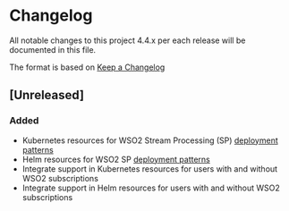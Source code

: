 # Changelog
All notable changes to this project 4.4.x per each release will be documented in this file.

The format is based on [Keep a Changelog](https://keepachangelog.com/en/1.0.0/)

## [Unreleased]

### Added
- Kubernetes resources for WSO2 Stream Processing (SP) [deployment patterns](https://docs.wso2.com/display/SP440/Fully+Distributed+Deployment)
- Helm resources for WSO2 SP [deployment patterns](https://docs.wso2.com/display/SP440/Fully+Distributed+Deployment)
- Integrate support in Kubernetes resources for users with and without WSO2 subscriptions
- Integrate support in Helm resources for users with and without WSO2 subscriptions

[v4.4.0.1]: https://github.com/wso2/kubernetes-is/compare/v4.3.0.1...v4.4.0.1
